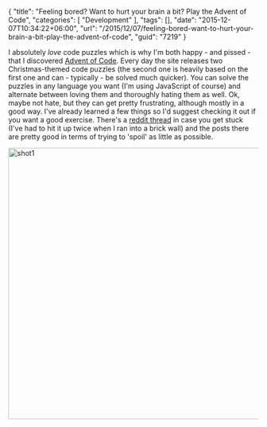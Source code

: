 {
	"title": "Feeling bored? Want to hurt your brain a bit? Play the Advent of Code",
	"categories": [
		"Development"
	],
	"tags": [],
	"date": "2015-12-07T10:34:22+06:00",
	"url": "/2015/12/07/feeling-bored-want-to-hurt-your-brain-a-bit-play-the-advent-of-code",
	"guid": "7219"
}

I absolutely <i>love</i> code puzzles which is why I'm both happy - and pissed - that I discovered <a href="http://www.adventofcode.com">Advent of Code</a>. Every day the site releases two Christmas-themed code puzzles (the second one is heavily based on the first one and can - typically - be solved much quicker). You can solve the puzzles in any language you want (I'm using JavaScript of course) and alternate between loving them and thoroughly hating them as well. Ok, maybe not hate, but they can get pretty frustrating, although mostly in a good way. I've already learned a few things so I'd suggest checking it out if you want a good exercise. There's a <a href="https://www.reddit.com/r/adventofcode/">reddit thread</a> in case you get stuck (I've had to hit it up twice when I ran into a brick wall) and the posts there are pretty good in terms of trying to 'spoil' as little as possible. 

<img src="http://static.raymondcamden.com/images/wp-content/uploads/2015/12/shot13.png" alt="shot1" width="750" height="546" class="aligncenter size-full wp-image-7220" />